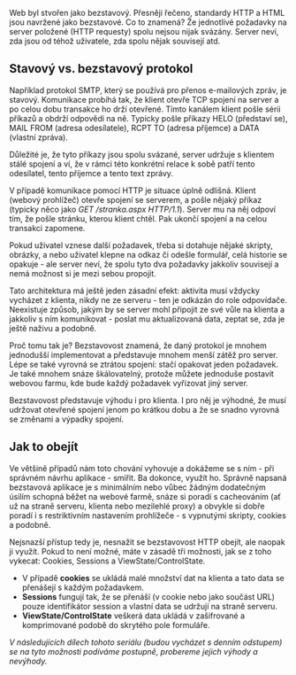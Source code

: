 <!-- dcterms:identifier = aspnetcz#190 -->
<!-- dcterms:title = Stavové HTTP: jak fungují Cookies, Session a ViewState a proč je nepoužívat -->
<!-- dcterms:abstract = Web byl stvořen jako bezstavový a struktura HTTP a HTML tomu odpovídá. Často ale potřebujeme simulovat stavovou logiku a existuje několik technik, které dokážou toto omezení v větším či menším úspěchem obcházet. A za větší či menší cenu. -->
<!-- np9:categoryId = 1 -->
<!-- x4w:category = Tipy, triky -->
<!-- np9:authorId = 1 -->
<!-- np9:authorEmail = michal.valasek@altairis.cz -->
<!-- dcterms:creator = Michal Altair Valášek -->
<!-- np9:serialId = 4 -->
<!-- x4w:serial = Stavové HTTP -->
<!-- dcterms:created = 2008-03-20T08:00:42+01:00 -->
<!-- dcterms:dateAccepted = 2008-03-20T08:00:42+01:00 -->

Web byl stvořen jako bezstavový. Přesněji řečeno, standardy HTTP a HTML jsou navržené jako bezstavové. Co to znamená? Že jednotlivé požadavky na server položené (HTTP requesty) spolu nejsou nijak svázány. Server neví, zda jsou od téhož uživatele, zda spolu nějak souvisejí atd. 

## Stavový vs. bezstavový protokol

Například protokol SMTP, který se používá pro přenos e-mailových zpráv, je stavový. Komunikace probíhá tak, že klient otevře TCP spojení na server a po celou dobu transakce ho drží otevřené. Tímto kanálem klient pošle sérii příkazů a obdrží odpovědi na ně. Typicky pošle příkazy HELO (představí se), MAIL FROM (adresa odesílatele), RCPT TO (adresa příjemce) a DATA (vlastní zpráva).

Důležité je, že tyto příkazy jsou spolu svázané, server udržuje s klientem stálé spojení a ví, že v rámci této konkrétní relace k sobě patří tento odesílatel, tento příjemce a tento text zprávy.

V případě komunikace pomocí HTTP je situace úplně odlišná. Klient (webový prohlížeč) otevře spojení se serverem, a pošle nějaký příkaz (typicky něco jako *GET /stranka.aspx HTTP/1.1*). Server mu na něj odpoví tím, že pošle stránku, kterou klient chtěl. Pak ukončí spojení a na celou transakci zapomene. 

Pokud uživatel vznese další požadavek, třeba si dotahuje nějaké skripty, obrázky, a nebo uživatel klepne na odkaz či odešle formulář, celá historie se opakuje - ale server neví, že spolu tyto dva požadavky jakkoliv souvisejí a nemá možnost si je mezi sebou propojit. 

Tato architektura má ještě jeden zásadní efekt: aktivita musí vždycky vycházet z klienta, nikdy ne ze serveru - ten je odkázán do role odpovídače. Neexistuje způsob, jakým by se server mohl připojit ze své vůle na klienta a jakkoliv s ním komunikovat - poslat mu aktualizovaná data, zeptat se, zda je ještě naživu a podobně. 

Proč tomu tak je? Bezstavovost znamená, že daný protokol je mnohem jednodušší implementovat a představuje mnohem menší zátěž pro server. Lépe se také vyrovná se ztrátou spojení: stačí opakovat jeden požadavek. Je také mnohem snáze škálovatelný, protože můžete jednoduše postavit webovou farmu, kde bude každý požadavek vyřizovat jiný server.

Bezstavovost představuje výhodu i pro klienta. I pro něj je výhodné, že musí udržovat otevřené spojení jenom po krátkou dobu a že se snadno vyrovná se změnami a výpadky spojení.

## Jak to obejít

Ve většině případů nám toto chování vyhovuje a dokážeme se s ním - při správném návrhu aplikace - smířit. Ba dokonce, využít ho. Správně napsaná bezstavová aplikace je s minimálním nebo vůbec žádným dodatečným úsilím schopná běžet na webové farmě, snáze si poradí s cacheováním (ať už na straně serveru, klienta nebo mezilehlé proxy) a obvykle si dobře poradí i s restriktivním nastavením prohlížeče - s vypnutými skripty, cookies a podobně.

Nejsnazší přístup tedy je, nesnažit se bezstavovost HTTP obejít, ale naopak ji využít. Pokud to není možné, máte v zásadě tři možnosti, jak se z toho vykecat: Cookies, Sessions a ViewState/ControlState.

*   V případě **cookies** se ukládá malé množství dat na klienta a tato data se přenášejí s každým požadavkem. 
*   **Sessions** fungují tak, že se přenáší (v cookie nebo jako součást URL) pouze identifikátor session a vlastní data se udržují na straně serveru. 
*   **ViewState/ControlState** veškerá data ukládá v zašifrované a komprimované podobě do skrytého pole formuláře.

*V následujících dílech tohoto seriálu (budou vycházet s denním odstupem) se na tyto možnosti podíváme postupně, probereme jejich výhody a nevýhody.*